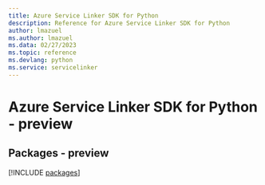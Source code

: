 ```yaml
---
title: Azure Service Linker SDK for Python
description: Reference for Azure Service Linker SDK for Python
author: lmazuel
ms.author: lmazuel
ms.data: 02/27/2023
ms.topic: reference
ms.devlang: python
ms.service: servicelinker
---
```

# Azure Service Linker SDK for Python - preview
## Packages - preview
[!INCLUDE [packages](service-linker-index.md)]